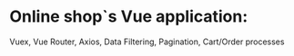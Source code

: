 # Online shop`s Vue application:
  Vuex,
  Vue Router,
  Axios,
  Data Filtering,
  Pagination,
  Cart/Order processes
